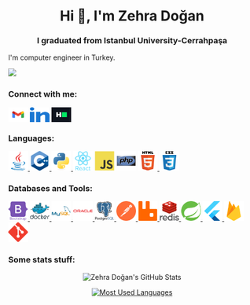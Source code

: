 <h1 align="center">Hi 👋, I'm Zehra Doğan</h1>
<h3 align="center">I graduated from Istanbul University-Cerrahpaşa</h3>

<p>I'm computer engineer in Turkey.</p>

![](https://komarev.com/ghpvc/?username=doganzehra&style=flat-square&label=PROFILE+VIEWS)

<h3 align="left">Connect with me:</h3>
<p align="left">
<a href="mailto:doganzehra20@gmail.com" target="blank"><img align="center" src="https://github.com/doganzehra/doganzehra/blob/main/social_icon/icon.svg" height="30" width="40" /></a>
<a href="https://www.linkedin.com/in/zehradogan/" target="blank"><img align="center" src="https://github.com/doganzehra/doganzehra/blob/main/social_icon/linked-in-alt.svg" alt="https://www.linkedin.com/in/zehradogan/" height="30" width="40" /></a>
<a href="https://www.hackerrank.com/zehradogan" target="blank"><img align="center" src="https://github.com/doganzehra/doganzehra/blob/main/social_icon/hackerrank.svg" alt="https://www.hackerrank.com/zehradogan" height="30" width="40" /></a>
</p>

<h3 align="left">Languages:</h3>
<p align="left"> 
<a href="https://www.java.com" target="_blank" rel="noreferrer"> <img src="https://github.com/doganzehra/doganzehra/blob/main/languages_icon/java.svg" alt="java" width="40" height="40"/> </a>
<a href="https://www.w3schools.com/cpp/" target="_blank" rel="noreferrer"> <img src="https://raw.githubusercontent.com/devicons/devicon/master/icons/cplusplus/cplusplus-original.svg" alt="cplusplus" width="40" height="40"/> </a> 
<a href="https://www.python.org" target="_blank" rel="noreferrer"> <img src="https://github.com/doganzehra/doganzehra/blob/main/languages_icon/python-original.svg" alt="python" width="40" height="40"/> </a> 
<a href="https://reactjs.org/" target="_blank"><img alt="react" src="https://github.com/doganzehra/doganzehra/blob/main/languages_icon/reactjs.svg" width="40" /></a>
<a href="https://developer.mozilla.org/en-US/docs/Web/JavaScript" target="_blank"><img alt="javascript" src="https://github.com/doganzehra/doganzehra/blob/main/languages_icon/javascript.svg" width="40" /></a>
<a href="https://www.php.net" target="_blank"><img alt="php" src="https://github.com/doganzehra/doganzehra/blob/main/languages_icon/php.svg" width="40" /></a>
<a href="https://www.w3schools.com/html/default.asp" target="_blank" rel="noreferrer"> <img src="https://github.com/doganzehra/doganzehra/blob/main/languages_icon/html5.svg" alt="html5" width="40" height="40"/> </a> 
<a href="https://www.w3schools.com/css/" target="_blank"><img alt="css3" src="https://github.com/doganzehra/doganzehra/blob/main/languages_icon/css3.svg" style="height:40px; width:40px" /></a> 
</p>

<h3 align="left">Databases and Tools:</h3>
<p align="left">
<a href="https://getbootstrap.com" target="_blank" rel="noreferrer"> <img src="https://github.com/doganzehra/doganzehra/blob/main/databases_and_tools/bootstrap-plain-wordmark.svg" alt="bootstrap" width="40" height="40"/> </a> 
<a href="https://www.docker.com/" target="_blank" rel="noreferrer"> <img src="https://github.com/doganzehra/doganzehra/blob/main/databases_and_tools/docker.svg" alt="docker" width="40" height="40"/> </a> 
<a href="https://www.mysql.com/" target="_blank" rel="noreferrer"> <img src="https://github.com/doganzehra/doganzehra/blob/main/databases_and_tools/mysql.svg" alt="mysql" width="40" height="40"/> </a> 
<a href="https://www.oracle.com/" target="_blank" rel="noreferrer"> <img src="https://github.com/doganzehra/doganzehra/blob/main/databases_and_tools/oracle.svg" alt="oracle" width="40" height="40"/> </a> 
<a href="https://www.postgresql.org" target="_blank" rel="noreferrer"> <img src="https://github.com/doganzehra/doganzehra/blob/main/databases_and_tools/postgresql.svg" alt="postgresql" width="40" height="40"/> </a> 
<a href="https://postman.com" target="_blank" rel="noreferrer"> <img src="https://github.com/doganzehra/doganzehra/blob/main/databases_and_tools/postman.svg" alt="postman" width="40" height="40"/> </a> 
<a href="https://www.rabbitmq.com" target="_blank" rel="noreferrer"> <img src="https://github.com/doganzehra/doganzehra/blob/main/databases_and_tools/rabbitmq.svg" alt="rabbitMQ" width="40" height="40"/> </a> 
<a href="https://redis.io" target="_blank" rel="noreferrer"> <img src="https://github.com/doganzehra/doganzehra/blob/main/databases_and_tools/redis.svg" alt="redis" width="40" height="40"/> </a> 
<a href="https://spring.io/" target="_blank" rel="noreferrer"> <img src="https://github.com/doganzehra/doganzehra/blob/main/databases_and_tools/spring.svg" alt="spring" width="40" height="40"/> </a> 
<a href="https://flutter.dev" target="_blank" rel="noreferrer"> <img src="https://github.com/doganzehra/doganzehra/blob/main/databases_and_tools/flutterio-icon.svg" alt="flutter" width="40" height="40"/> </a> 
<a href="https://firebase.google.com/" target="_blank"><img alt="firebase" src="https://github.com/doganzehra/doganzehra/blob/main/databases_and_tools/firebase.svg" width="40" /></a>
<a href="https://git-scm.com/" target="_blank"><img alt="git" src="https://github.com/doganzehra/doganzehra/blob/main/databases_and_tools/git.svg" width="40" /></a>
</p>

<h3 align="left">Some stats stuff:</h3>
<div align="center">
  
  ![Zehra Doğan's GitHub Stats](https://github-readme-stats.vercel.app/api?username=doganzehra&show_icons=true&count_private=true)
  
  [![Most Used Languages](https://github-readme-stats.vercel.app/api/top-langs/?username=doganzehra&layout=compact)](https://github.com/anuraghazra/github-readme-stats)
  

